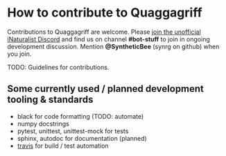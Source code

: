 # How to contribute to Quaggagriff

Contributions to Quaggagriff are welcome. Please [join the unofficial iNaturalist Discord](https://discord.gg/kHAUzVR)
and find us on channel **#bot-stuff** to join in ongoing development discussion. Mention **\@SyntheticBee** (synrg on github) when
you join.

TODO: Guidelines for contributions.

## Some currently used / planned development tooling & standards

- black for code formatting (TODO: automate)
- numpy docstrings
- pytest, unittest, unittest-mock for tests
- sphinx, autodoc for documentation (planned)
- [travis](https://travis-ci.com/synrg/quaggagriff) for build / test automation
